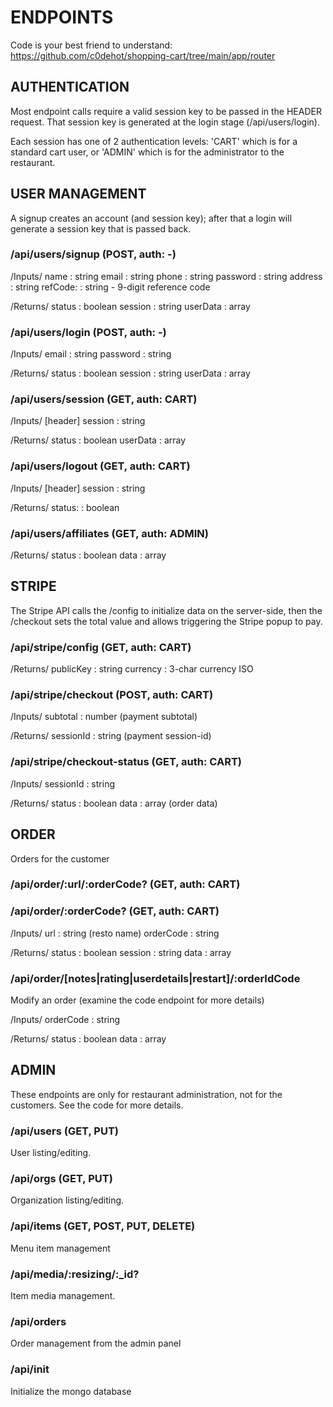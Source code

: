 # ENDPOINTS

Code is your best friend to understand:
https://github.com/c0dehot/shopping-cart/tree/main/app/router

## AUTHENTICATION
Most endpoint calls require a valid session key to be passed in the HEADER request. 
That session key is generated at the login stage (/api/users/login).

Each session has one of 2 authentication levels: 'CART' which is for a standard cart user, or 'ADMIN' which is for the administrator 
to the restaurant.

## USER MANAGEMENT
A signup creates an account (and session key); after that a login will generate a session key that is passed back.

### /api/users/signup (POST, auth: -)
/Inputs/
name        : string
email       : string
phone       : string
password    : string
address     : string
refCode:    : string - 9-digit reference code

/Returns/
status      : boolean
session     : string
userData    : array

### /api/users/login (POST, auth: -)
/Inputs/
email       : string
password    : string

/Returns/
status      : boolean
session     : string
userData    : array

### /api/users/session (GET, auth: CART)
/Inputs/
[header] session     : string

/Returns/
status      : boolean
userData    : array

### /api/users/logout (GET, auth: CART)
/Inputs/
[header] session     : string

/Returns/
status:     : boolean

### /api/users/affiliates (GET, auth: ADMIN)
/Returns/
status      : boolean
data        : array

## STRIPE
The Stripe API calls the /config to initialize data on the server-side, then the /checkout sets the total 
value and allows triggering the Stripe popup to pay.

### /api/stripe/config (GET, auth: CART)
/Returns/
publicKey   : string
currency    : 3-char currency ISO

### /api/stripe/checkout (POST, auth: CART)
/Inputs/
subtotal    : number (payment subtotal)

/Returns/
sessionId   : string (payment session-id)

### /api/stripe/checkout-status (GET, auth: CART)
/Inputs/
sessionId   : string

/Returns/
status      : boolean
data        : array (order data)

## ORDER
Orders for the customer

### /api/order/:url/:orderCode? (GET, auth: CART)
### /api/order/:orderCode? (GET, auth: CART)
/Inputs/
url         : string (resto name)
orderCode   : string

/Returns/
status      : boolean
session     : string
data        : array

### /api/order/[notes|rating|userdetails|restart]/:orderIdCode
Modify an order (examine the code endpoint for more details)

/Inputs/
orderCode   : string

/Returns/
status      : boolean
data        : array


## ADMIN
These endpoints are only for restaurant administration, not for the customers. See the code for more details.

### /api/users (GET, PUT)
User listing/editing.

### /api/orgs (GET, PUT)
Organization listing/editing.

### /api/items (GET, POST, PUT, DELETE)
Menu item management

### /api/media/:resizing/:_id?
Item media management.

### /api/orders
Order management from the admin panel

### /api/init
Initialize the mongo database

